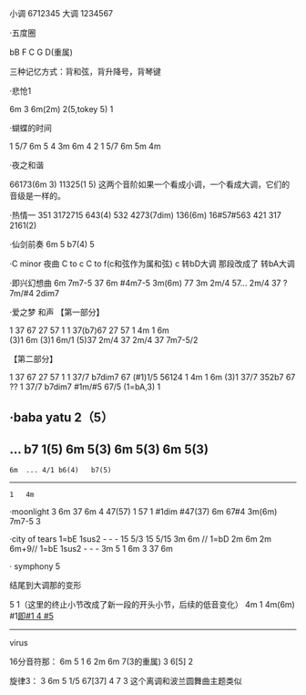 小调
6712345
大调
1234567

·五度圈

bB F C G D(重属)

三种记忆方式：背和弦，背升降号，背琴键


·悲怆1


6m 3 6m(2m) 2(5,tokey 5) 1


·蝴蝶的时间

1 5/7 6m 5 4 3m 6m 4 2
1 5/7 6m 5m 4m


·夜之和谐

66173(6m 3)
11325(1 5)
这两个音阶如果一个看成小调，一个看成大调，它们的音级是一样的。

·热情一
351 3172715 643(4) 532 4273(7dim)
136(6m) 16#57#563 421 317 2161(2)



·仙剑前奏
6m 5 b7(4)
5


·C minor 夜曲
C to c
C to f(c和弦作为属和弦)
c 转bD大调 那段改成了 转bA大调


·即兴幻想曲
6m  7m7-5 37
6m #4m7-5 3m(6m) 77 3m
2m/4 57...
2m/4 37 ? 7m/#4 2dim7 


·爱之梦 和声
【第一部分】

1 37      67 27 57 1
1 37(b7)67 27 57 1 
4m 1 6m  
(3)1 6m 
(3)1 6m/1 
(5)37 2m/4 37 2m/4 37 7m7-5/2

【第二部分】

1 37      67 27 57 1
1 37/7  b7dim7 67
(#1)1/5  56124 1
4m 1 6m
(3)1 37/7 352b7 67  ??
1 37/7 b7dim7 #1m/#5 67/5
(1=bA,3)
1


·baba yatu
	2（5）
-------------------------------
...	b7 1(5)
6m	5(3)
6m	5(3)
6m	5(3)
-------------------------------
	6m	...	4/1	b6(4)	b7(5)
----------------------------------
	1	4m


·moonlight 3
6m 37 6m 4 47(57) 
1 57 1 #1dim #47(37) 
6m 67#4 3m(6m) 7m7-5 3



·city of tears
1=bE
1sus2 - - - 15 5/3 15 5/15 3m 6m // 
1=bD
2m 6m 2m 6m+9//
1=bE
1sus2 - - - 3m 5 1 6m 3 37
6m

· symphony 5


结尾到大调那的变形

5 1（这里的终止小节改成了新一段的开头小节，后续的低音变化） 4m 1 4m(6m) #1[即#1 4 #5](4)




--- 
virus

16分音符那：
6m 5 1 6 2m 6m 7(3的重属) 3 6[5] 2

旋律3：
3 6m 5 1/5 67[37] 4 7 3 
这个离调和波兰圆舞曲主题类似